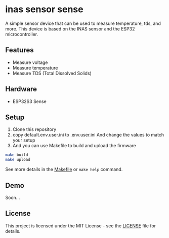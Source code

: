# inas sensor sense

A simple sensor device that can be used to measure temperature, tds, and more. This device is based on the INAS sensor and the ESP32 microcontroller.

## Features

- Measure voltage
- Measure temperature
- Measure TDS (Total Dissolved Solids)

## Hardware

- ESP32S3 Sense

## Setup

1. Clone this repository
2. copy default.env.user.ini to .env.user.ini
   And change the values to match your setup
3. And you can use Makefile to build and upload the firmware

```bash
make build
make upload
```

See more details in the [Makefile](Makefile) or `make help` command. 

## Demo

Soon...

<!-- ![Demo](demo.gif) -->

## License

This project is licensed under the MIT License - see the [LICENSE](LICENSE) file for details.
